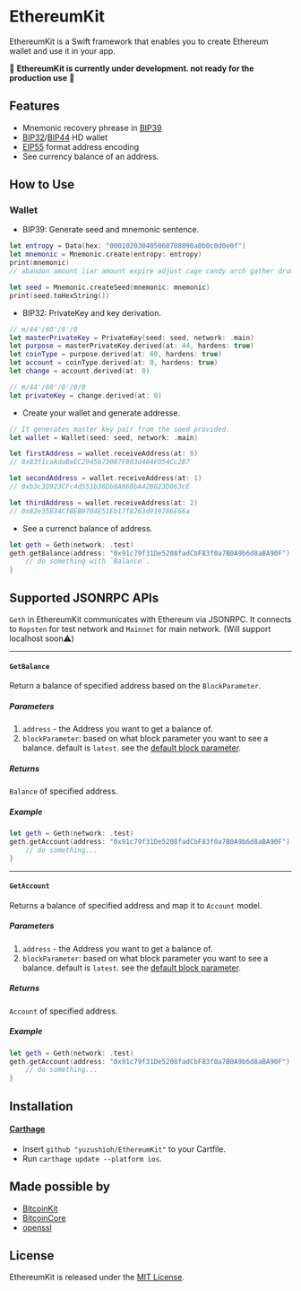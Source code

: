 # EthereumKit

EthereumKit is a Swift framework that enables you to create Ethereum wallet and use it in your app.

🚨 __EthereumKit is currently under development. not ready for the production use__ 🚨

## Features
- Mnemonic recovery phrease in [BIP39](https://github.com/bitcoin/bips/blob/master/bip-0039.mediawiki)
- [BIP32](https://github.com/bitcoin/bips/blob/master/bip-0032.mediawiki)/[BIP44](https://github.com/bitcoin/bips/blob/master/bip-0044.mediawiki) HD wallet
- [EIP55](https://github.com/ethereum/EIPs/blob/master/EIPS/eip-55.md) format address encoding
- See currency balance of an address.

## How to Use

### Wallet

- BIP39: Generate seed and mnemonic sentence.

```swift
let entropy = Data(hex: "000102030405060708090a0b0c0d0e0f")
let mnemonic = Mnemonic.create(entropy: entropy)
print(mnemonic)
// abandon amount liar amount expire adjust cage candy arch gather drum buyer

let seed = Mnemonic.createSeed(mnemonic: mnemonic)
print(seed.toHexString())
```

- BIP32: PrivateKey and key derivation.

```swift
// m/44'/60'/0'/0
let masterPrivateKey = PrivateKey(seed: seed, network: .main)
let purpose = masterPrivateKey.derived(at: 44, hardens: true)
let coinType = purpose.derived(at: 60, hardens: true)
let account = coinType.derived(at: 0, hardens: true)
let change = account.derived(at: 0)

// m/44'/60'/0'/0/0
let privateKey = change.derived(at: 0)
```

- Create your wallet and generate addresse.

```swift
// It generates master key pair from the seed provided.
let wallet = Wallet(seed: seed, network: .main)

let firstAddress = wallet.receiveAddress(at: 0)
// 0x83f1caAdaBeEC2945b73087F803d404F054Cc2B7

let secondAddress = wallet.receiveAddress(at: 1)
// 0xb3c3D923CFc4d551b38Db8A86BbA42B623D063cE

let thirdAddress = wallet.receiveAddress(at: 2)
// 0x82e35B34CfBEB9704E51Eb17f8263d919786E66a

```

- See a currenct balance of address.

```swift
let geth = Geth(network: .test)
geth.getBalance(address: "0x91c79f31De5208fadCbF83f0a7B0A9b6d8aBA90F") { result in
    // do something with `Balance`.
}
```


## Supported JSONRPC APIs

`Geth` in EthereumKit communicates with Ethereum via JSONRPC. It connects to `Ropsten` for test network and `Mainnet` for main network. (Will support localhost soon⚠️)

***

#### `GetBalance`

Return a balance of specified address based on the `BlockParameter`.

##### Parameters

1. `address` - the Address you want to get a balance of.
2. `blockParameter`: based on what block parameter you want to see a balance. default is `latest`. see the [default block parameter](#the-default-block-parameter).

##### Returns

`Balance` of specified address.

##### Example
        
```swift
let geth = Geth(network: .test)
geth.getAccount(address: "0x91c79f31De5208fadCbF83f0a7B0A9b6d8aBA90F") { result in
    // do something...
}
```

***

#### `GetAccount`

Returns a balance of specified address and map it to `Account` model.

##### Parameters

1. `address` - the Address you want to get a balance of.
2. `blockParameter`: based on what block parameter you want to see a balance. default is `latest`. see the [default block parameter](#the-default-block-parameter).

##### Returns

`Account` of specified address.

##### Example
        
```swift
let geth = Geth(network: .test)
geth.getAccount(address: "0x91c79f31De5208fadCbF83f0a7B0A9b6d8aBA90F") { result in
    // do something...
}
```

## Installation
#### [Carthage](https://github.com/Carthage/Carthage)

- Insert `github "yuzushioh/EthereumKit"` to your Cartfile.
- Run `carthage update --platform ios`.

## Made possible by
- [BitcoinKit](https://github.com/kishikawakatsumi/BitcoinKit)
- [BitcoinCore](https://github.com/oleganza/CoreBitcoin)
- [openssl](https://github.com/openssl/openssl)

## License
EthereumKit is released under the [MIT License](LICENSE.md).
